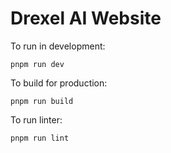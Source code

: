 # Drexel AI Website

To run in development:

```
pnpm run dev
```

To build for production:

```
pnpm run build
```

To run linter:

```
pnpm run lint
```
